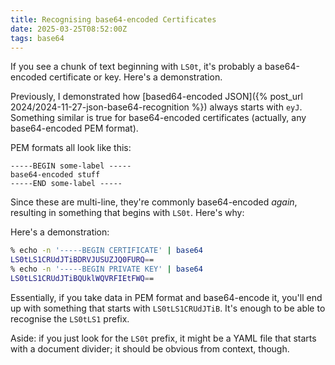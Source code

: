 ```yaml
---
title: Recognising base64-encoded Certificates
date: 2025-03-25T08:52:00Z
tags: base64
---
```


If you see a chunk of text beginning with `LS0t`, it's probably a base64-encoded certificate or key. Here's a demonstration.

Previously, I demonstrated how [based64-encoded JSON]({% post_url 2024/2024-11-27-json-base64-recognition %}) always
starts with `eyJ`. Something similar is true for base64-encoded certificates (actually, any base64-encoded PEM format).

PEM formats all look like this:

```
-----BEGIN some-label -----
base64-encoded stuff
-----END some-label -----
```

Since these are multi-line, they're commonly base64-encoded _again_, resulting in something that begins with `LS0t`.
Here's why:

Here's a demonstration:

```sh
% echo -n '-----BEGIN CERTIFICATE' | base64
LS0tLS1CRUdJTiBDRVJUSUZJQ0FURQ==
% echo -n '-----BEGIN PRIVATE KEY' | base64
LS0tLS1CRUdJTiBQUklWQVRFIEtFWQ==
```

Essentially, if you take data in PEM format and base64-encode it, you'll end up with something that starts with
`LS0tLS1CRUdJTiB`. It's enough to be able to recognise the `LS0tLS1` prefix.

Aside: if you just look for the `LS0t` prefix, it might be a YAML file that starts with a document divider; it should be
obvious from context, though.
